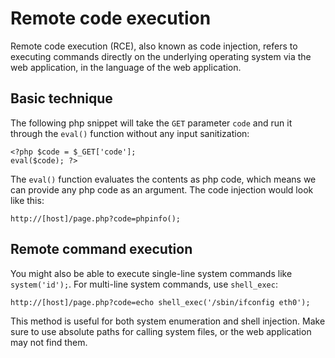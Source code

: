 # Remote code execution 

Remote code execution (RCE), also known as code injection, refers to executing commands directly on the underlying operating system via the web application, in the language of the web application. 

## Basic technique
The following php snippet will take the `GET` parameter `code` and run it through the `eval()` function without any input sanitization:
```
<?php $code = $_GET['code'];
eval($code); ?>
```
The `eval()` function evaluates the contents as php code, which means we can provide any php code as an argument. The code injection would look like this:
```
http://[host]/page.php?code=phpinfo();
```
## Remote command execution
You might also be able to execute single-line system commands like `system('id');`. For multi-line system commands, use `shell_exec`:
```
http://[host]/page.php?code=echo shell_exec('/sbin/ifconfig eth0');
```
This method is useful for both system enumeration and shell injection. Make sure to use absolute paths for calling system files, or the web application may not find them.
